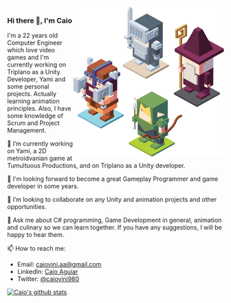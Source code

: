 <img align="right" src="https://github.com/caiovini980/caiovini980/blob/master/RPG%20characters.png" alt="RPG Characters to illustrate game development" width=350px height=350px />

### Hi there 👋, I'm Caio



I'm a 22 years old Computer Engineer which love video games and I'm currently working on Triplano as a Unity Developer, Yami and some personal projects. 
Actually learning animation principles. Also, I have some knowledge of Scrum and Project Management.

🔭 I’m currently working on Yami, a 2D metroidvanian game at Tumultuous Productions, and on Triplano as a Unity developer.

🌱 I'm looking forward to become a great Gameplay Programmer and game developer in some years.

👯 I’m looking to collaborate on any Unity and animation projects and other opportunities.

💬 Ask me about C# programming, Game Development in general, animation and culinary so we can learn together.
If you have any suggestions, I will be happy to hear them.

📫 How to reach me: 
  - Email: caiovini.aa@gmail.com
  - LinkedIn: [Caio Aguiar](https://www.linkedin.com/in/caio-aguiar-00872613b/)
  - Twitter: [@caiovini980](https://twitter.com/caiovini980)
  
[![Caio's github stats](https://github-readme-stats.vercel.app/api?username=caiovini980&theme=dracula)](https://github.com/caiovini980/github-readme-stats)
